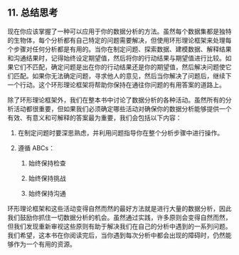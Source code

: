 ## 11\. 总结思考

现在你应该掌握了一种可以应用于你的数据分析的方法。虽然每个数据集都是独特的生物体，每个分析都有自己特定的问题需要解决，但使用环形理论框架来处理每个步骤对任何分析都是有用的。当你在制定问题、探索数据、建模数据、解释结果和沟通结果时，记得始终设定期望值，然后将你的行动结果与期望值进行比较。如果它们不匹配，确定问题是出在你的行动结果还是你的期望值，然后解决问题使它们匹配。如果你无法确定问题，寻求他人的意见，然后当你解决了问题后，继续下一个行动。这个环形理论框架将帮助你保持在通往你问题的有用答案的道路上。

除了环形理论框架外，我们在整本书中讨论了数据分析的各种活动。虽然所有的分析活动都很重要，但如果我们必须确定哪些活动对确保你的数据分析能够提供一个有效、有意义和可解释的答案最为重要，我们会包括以下内容：

1.  在制定问题时要深思熟虑，并利用问题指导你在整个分析步骤中进行操作。

1.  遵循 ABCs：

    1.  始终保持检查

    1.  始终保持挑战

    1.  始终保持沟通

环形理论框架和这些活动变得自然而然的最好方法就是进行大量的数据分析，因此我们鼓励你抓住一切数据分析的机会。虽然通过实践，许多原则会变得自然而然，但我们发现重新审视这些原则有助于解决我们在自己的分析中遇到的一系列问题。我们希望，这本书在你阅读完后，当你遇到每次分析中都会出现的障碍时，仍然能够作为一个有用的资源。
